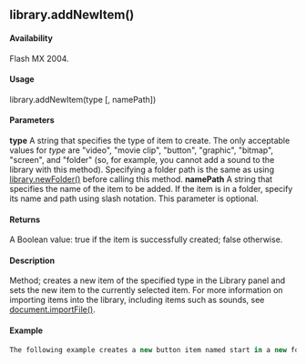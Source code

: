## library.addNewItem()

#### Availability

Flash MX 2004.

#### Usage

library.addNewItem(type \[, namePath\])

#### Parameters

**type** A string that specifies the type of item to create. The only acceptable values for *type* are "video", "movie clip", "button", "graphic", "bitmap", "screen", and "folder" (so, for example, you cannot add a sound to the library with this method). Specifying a folder path is the same as using [library.newFolder()](#!wielmic/developers-animatesdk-docs/test/library_object/librar12.md) before calling this method.
**namePath** A string that specifies the name of the item to be added. If the item is in a folder, specify its name and path using slash notation. This parameter is optional.

#### Returns

A Boolean value: true if the item is successfully created; false otherwise.

#### Description

Method; creates a new item of the specified type in the Library panel and sets the new item to the currently selected item. For more information on importing items into the library, including items such as sounds, see [document.importFile()](#!wielmic/developers-animatesdk-docs/test/Document_object/docume93.md).

#### Example

```javascript
The following example creates a new button item named start in a new folder named folderTwo: fl.getDocumentDOM().library.addNewItem("button", "folderTwo/start");

```